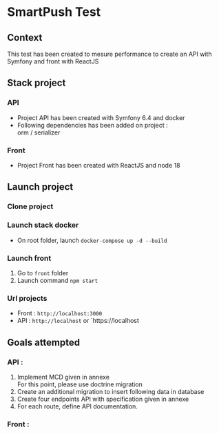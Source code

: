 # SmartPush Test

## Context

This test has been created to mesure performance to create an API with Symfony and front with ReactJS

## Stack project
### API
- Project API has been created with Symfony 6.4 and docker
- Following dependencies has been added on project :   
orm / serializer
### Front
- Project Front has been created with ReactJS and node 18

## Launch project
### Clone project

### Launch stack docker
- On root folder, launch `docker-compose up -d --build`

### Launch front
1. Go to `front` folder
2. Launch command `npm start`   

### Url projects
- Front : `http://localhost:3000`
- API : `http://localhost` or `https://localhost

## Goals attempted
### API : 
1. Implement MCD given in annexe    
For this point, please use doctrine migration
2. Create an additional migration to insert following data in database
3. Create four endpoints API with specification given in annexe
4. For each route, define API documentation.

### Front :


